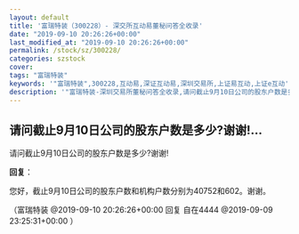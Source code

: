 ```yaml
---
layout: default
title: '富瑞特装（300228）- 深交所互动易董秘问答全收录'
date: "2019-09-10 20:26:26+00:00"
last_modified_at: "2019-09-10 20:26:26+00:00"
permalink: /stock/sz/300228/
categories: szstock
cover: 
tags: "富瑞特装"
keywords: '"富瑞特装",300228,互动易,深证互动易,深圳交易所,上证易互动,上证e互动'
description: '"富瑞特装-深圳交易所董秘问答全收录,请问截止9月10日公司的股东户数是多少?谢谢!"'
---
```


## 请问截止9月10日公司的股东户数是多少?谢谢!...

请问截止9月10日公司的股东户数是多少?谢谢!

**回复**：

您好，截止9月10日公司的股东户数和机构户数分别为40752和602。谢谢。 

（富瑞特装  @2019-09-10 20:26:26+00:00 回复 自在4444  @2019-09-09 23:25:31+00:00 ）

